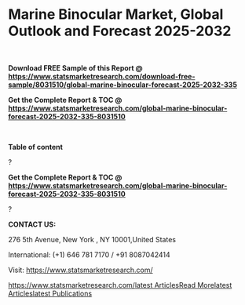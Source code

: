 <h1>Marine Binocular Market, Global Outlook and Forecast 2025-2032</h1><br/><p><strong>Download FREE Sample of this Report @ <a href="https://www.statsmarketresearch.com/download-free-sample/8031510/global-marine-binocular-forecast-2025-2032-335">https://www.statsmarketresearch.com/download-free-sample/8031510/global-marine-binocular-forecast-2025-2032-335</a></strong></p>
 
 
 
 <div><b>Get the Complete Report & TOC @ <a href="https://www.statsmarketresearch.com/global-marine-binocular-forecast-2025-2032-335-8031510">https://www.statsmarketresearch.com/global-marine-binocular-forecast-2025-2032-335-8031510</a></b></div>
 
 
 
 <p><br />
 
 <b>Table of content</b></p>
 
 
 
 <p>? </p>
 
 
 
 <div><b>Get the Complete Report & TOC @ <a href="https://www.statsmarketresearch.com/global-marine-binocular-forecast-2025-2032-335-8031510">https://www.statsmarketresearch.com/global-marine-binocular-forecast-2025-2032-335-8031510</a></b></div>
 
 
 
 <p>? </p>
 
 
 
 <p><b>CONTACT US:</b><br />
 
 276 5th Avenue, New York , NY 10001,United States<br />
 
 International: (+1) 646 781 7170 / +91 8087042414<br />
 
 Visit: <a href="https://www.statsmarketresearch.com/">https://www.statsmarketresearch.com/</a><br />
 
 <a href="https://gyeongbokgung.com">https://www.statsmarketresearch.com/</a><a href="https://hallyeomaritime.com">latest Articles</a><a href="https://jingwansa.com">Read More</a><a href="https://nguoiviet.jp/">latest Articles</a><a href="https://www.intelmarketresearch.com/">latest Publications</a></p>